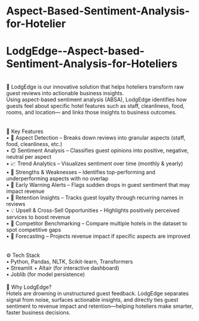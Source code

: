 # Aspect-Based-Sentiment-Analysis-for-Hotelier
 # LodgEdge--Aspect-based-Sentiment-Analysis-for-Hoteliers
<br />
📌 LodgEdge is our innovative solution that helps hoteliers transform raw guest reviews into actionable business insights.<br />
Using aspect-based sentiment analysis (ABSA), LodgEdge identifies how guests feel about specific hotel features such as staff, cleanliness, food, rooms, and location— and links those insights to business outcomes. <br />
<br /><br />🔑 Key Features
<br />•	📝 Aspect Detection – Breaks down reviews into granular aspects (staff, food, cleanliness, etc.)
<br />•	😊 Sentiment Analysis – Classifies guest opinions into positive, negative, neutral per aspect
<br />•	📈 Trend Analytics – Visualizes sentiment over time (monthly & yearly)
<br />•	💪 Strengths & Weaknesses – Identifies top-performing and underperforming aspects with no overlap
<br />•	🚨 Early Warning Alerts – Flags sudden drops in guest sentiment that may impact revenue
<br />•	🔄 Retention Insights – Tracks guest loyalty through recurring names in reviews
<br />•	💡 Upsell & Cross-Sell Opportunities – Highlights positively perceived services to boost revenue
<br />•	🏨 Competitor Benchmarking – Compare multiple hotels in the dataset to spot competitive gaps
<br />•	🔮 Forecasting – Projects revenue impact if specific aspects are improved
<br />
<br /><br />⚙️ Tech Stack
<br />•	Python, Pandas, NLTK, Scikit-learn, Transformers
<br />•	Streamlit + Altair (for interactive dashboard)
<br />•	Joblib (for model persistence)
<br /><br />🎯 Why LodgEdge?
<br />Hotels are drowning in unstructured guest feedback. LodgEdge separates signal from noise, surfaces actionable insights, and directly ties guest sentiment to revenue impact and retention—helping hoteliers make smarter, faster business decisions.
